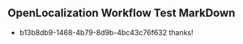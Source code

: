 ## OpenLocalization Workflow Test MarkDown
* b13b8db9-1468-4b79-8d9b-4bc43c76f632 thanks!

<!--HONumber=Jul16_HO4-->


